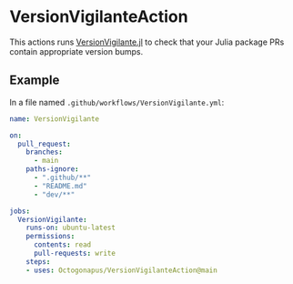 # VersionVigilanteAction

This actions runs [VersionVigilante.jl](https://github.com/bcbi/VersionVigilante.jl/) to check that your Julia package PRs contain appropriate version bumps.

## Example

In a file named `.github/workflows/VersionVigilante.yml`:

```yml
name: VersionVigilante

on:
  pull_request:
    branches:
      - main
    paths-ignore:
      - ".github/**"
      - "README.md"
      - "dev/**"

jobs:
  VersionVigilante:
    runs-on: ubuntu-latest
    permissions:
      contents: read
      pull-requests: write
    steps:
    - uses: Octogonapus/VersionVigilanteAction@main
```
